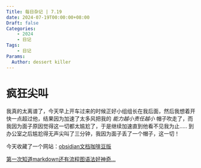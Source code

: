 ```yaml
---
Title: 每日杂记 | 7.19
date: 2024-07-19T00:00:00+08:00
Draft: false
Categories: 
    - 2024
    - 日记
Tags:
    - 日记
Params:
  Author: dessert killer
---
```




# 疯狂尖叫

我真的太离谱了，今天早上开车过来的时候正好小组组长在我后面，然后我想着开快一点超过他，结果因为加速了太多风把我的 *能力越小责任越小* 帽子吹走了，而我因为面子原因觉得这一切都太尴尬了，于是继续加速直到他看不见我为止.....
到办公室之后尴尬得无声尖叫了三分钟，我因为面子丢了一个帽子，这一切！

今天收藏了一个网站：[obsidian文档咖啡豆版](https://coffeetea.top/zh/)


[第一次知道markdown还有流程图语法好神奇...](https://coffeetea.top/zh/markdown/mermaid.html#_2-%E7%94%98%E7%89%B9%E5%9B%BE-gantt)

